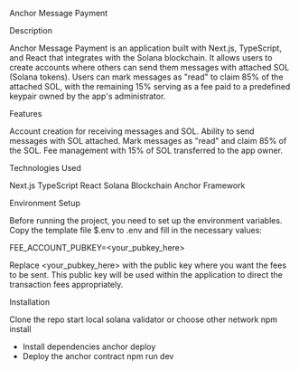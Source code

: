 Anchor Message Payment

Description

Anchor Message Payment is an application built with Next.js, TypeScript, and React that integrates with the Solana blockchain. It allows users to create accounts where others can send them messages with attached SOL (Solana tokens). Users can mark messages as "read" to claim 85% of the attached SOL, with the remaining 15% serving as a fee paid to a predefined keypair owned by the app's administrator.

Features

Account creation for receiving messages and SOL.
Ability to send messages with SOL attached.
Mark messages as "read" and claim 85% of the SOL.
Fee management with 15% of SOL transferred to the app owner.

Technologies Used

Next.js
TypeScript
React
Solana Blockchain
Anchor Framework

Environment Setup

Before running the project, you need to set up the environment variables. Copy the template file $.env to .env and fill in the necessary values:

FEE_ACCOUNT_PUBKEY=<your_pubkey_here>

Replace <your_pubkey_here> with the public key where you want the fees to be sent. This public key will be used within the application to direct the transaction fees appropriately.



Installation

Clone the repo
start local solana validator or choose other network
npm install
- Install dependencies
anchor deploy
- Deploy the anchor contract
npm run dev